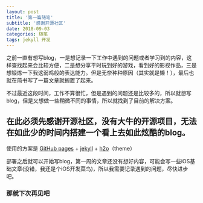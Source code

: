 ```yaml
---
layout: post
title: '第一篇随笔'
subtitle: '感谢开源社区'
date: 2018-09-03
categories: 随笔
tags: jekyll 开发
---
```

之前一直有想写blog，一是想记录一下工作中遇到的问题或者学习到的内容，这样查找起来会比较方便，二是想分享平时玩到好的游戏，看到好的影视作品，三是想锻炼一下我这弱鸡般的表达能力。但是无奈种种原因（其实就是懒！），最后也就在简书写了一篇文章就搁置了起来。

不过最近这段时间，工作不算很忙，但是遇到的问题还是比较多的，所以就想写blog，但是又想做一些稍微不同的事情，所以就找到了目前的解决方案。

## 在此必须先感谢开源社区，没有大牛的开源项目，无法在如此少的时间内搭建一个看上去如此炫酷的blog。

使用的方案是 [GitHub pages](https://pages.github.com/) + [jekyll](https://www.jekyll.com.cn/) + [h2o](https://github.com/kaeyleo/jekyll-theme-H2O)（theme）

部署之后就可以开始写blog，第一周的文章还没有想好内容，可能会写一些iOS基础文章(没错，我还是个iOS开发菜鸟)，所以我需要记录遇到的问题，尽快进步吧。

### 那就下次再见吧
